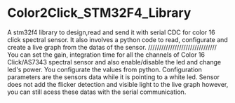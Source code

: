 # Color2Click_STM32F4_Library
A stm32f4 library to design,read and send it with serial CDC for color 16 click spectral sensor. It also involves a python code to read, configurate and create a live graph from the datas of the sensor.
///////////////////////////////
You can set the gain, integration time for all the channels of Color 16 Click/AS7343 spectral sensor and also enable/disable the led and change led's power.
You configurate the values from python. Configuration parameters are the sensors data while it is pointing to a white led. Sensor does not add the flicker detection and visible light to the live graph however, you can still acess these datas with the serial communication.
